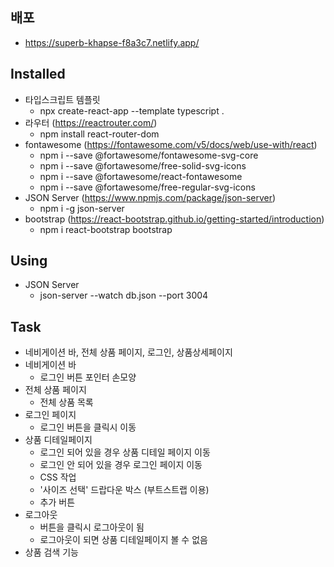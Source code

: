 ## 배포
- https://superb-khapse-f8a3c7.netlify.app/

## Installed
- 타입스크립트 템플릿
  - npx create-react-app --template typescript .
- 라우터 (https://reactrouter.com/)
  - npm install react-router-dom
- fontawesome (https://fontawesome.com/v5/docs/web/use-with/react)
  - npm i --save @fortawesome/fontawesome-svg-core
  - npm i --save @fortawesome/free-solid-svg-icons
  - npm i --save @fortawesome/react-fontawesome
  - npm i --save @fortawesome/free-regular-svg-icons
- JSON Server (https://www.npmjs.com/package/json-server)
  - npm i -g json-server
- bootstrap (https://react-bootstrap.github.io/getting-started/introduction)
  - npm i react-bootstrap bootstrap
## Using
- JSON Server
  - json-server --watch db.json --port 3004

## Task
- 네비게이션 바, 전체 상품 페이지, 로그인, 상품상세페이지
- 네비게이션 바
  - 로그인 버튼 포인터 손모양
- 전체 상품 페이지
  - 전체 상품 목록
- 로그인 페이지
  - 로그인 버튼을 클릭시 이동 
- 상품 디테일페이지
  - 로그인 되어 있을 경우 상품 디테일 페이지 이동
  - 로그인 안 되어 있을 경우 로그인 페이지 이동
  - CSS 작업
  - '사이즈 선택' 드랍다운 박스 (부트스트랩 이용)
  - 추가 버튼
- 로그아웃
  - 버튼을 클릭시 로그아웃이 됨
  - 로그아웃이 되면 상품 디테일페이지 볼 수 없음
- 상품 검색 기능